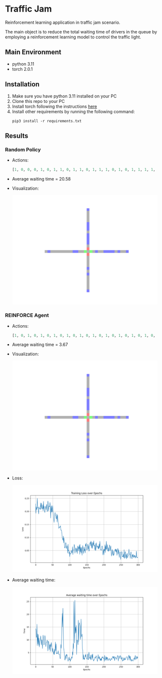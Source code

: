 # Traffic Jam
Reinforcement learning application in traffic jam scenario.

The main object is to reduce the total waiting time of drivers in the queue by employing a reinforcement learning model to control the traffic light.

## Main Environment
- python 3.11
- torch 2.0.1

## Installation
1. Make sure you have python 3.11 installed on your PC
2. Clone this repo to your PC
3. Install torch following the instructions [here](https://pytorch.org/get-started/locally/)
4. Install other requirements by running the following command:
    ```shell
    pip3 install -r requirements.txt
    ```

## Results
### Random Policy
- Actions: 
    ```python
    [1, 0, 0, 0, 1, 0, 1, 1, 0, 1, 1, 0, 1, 1, 1, 0, 1, 0, 1, 1, 1, 1, 1, 1, 0, 0, 1, 0, 1, 1, 0, 1, 0, 1, 1, 0, 0, 0, 1, 1, 0, 0, 1, 1, 0, 0, 0, 1, 1, 0, 0, 0, 0, 0, 0, 0, 1, 1, 1, 1, 1, 0, 1, 1, 1, 1, 1, 1, 0, 1, 0, 0, 1, 0, 0, 0, 0, 0, 0, 0, 1, 1, 1, 0, 0, 0, 0, 0, 0, 1, 0, 1, 1, 0, 0, 1, 1, 0, 1, 1]
    ```
- Average waiting time = 20.58
- Visualization:

  ![Random Policy](docs/random_policy.gif)

### REINFORCE Agent
- Actions: 
  ```python
  [1, 0, 1, 0, 1, 0, 1, 0, 1, 0, 1, 0, 1, 0, 1, 0, 1, 0, 1, 0, 1, 0, 1, 0, 1, 0, 1, 0, 1, 0, 1, 1, 0, 1, 0, 1, 0, 1, 0, 1, 0, 0, 1, 0, 1, 0, 1, 0, 1, 0, 1, 0, 1, 0, 1, 1, 0, 1, 0, 1, 1, 0, 1, 0, 1, 0, 1, 0, 1, 0, 1, 0, 1, 0, 1, 0, 1, 0, 1, 0, 1, 0, 1, 0, 1, 0, 1, 0, 1, 0, 1, 0, 1, 0, 1, 0, 1, 0, 1, 0]
  ```
- Average waiting time = 3.67
- Visualization:

  ![Policy Gradient Agent](docs/REINFORCE_agent.gif)

- Loss:

  ![Loss](docs/reinforce_training_loss_plot.png)

- Average waiting time:

  ![Time](docs/reinforce_time_plot.png)
